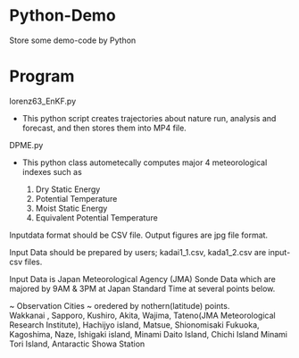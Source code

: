 # Python-Demo
Store some demo-code by Python

# Program 
lorenz63_EnKF.py
 - This python script creates trajectories about nature run, analysis and forecast, and then stores them into MP4 file.

DPME.py
 - This python class autometecally computes major 4 meteorological indexes such as
 
   1. Dry Static Energy               
   2. Potential Temperature            
   3. Moist Static Energy              
   4. Equivalent Potential Temperature 

 Inputdata format should be CSV file. Output figures are jpg file format. 
 
 Input Data should be prepared by users; kadai1_1.csv, kada1_2.csv are input-csv files.  
 
 Input Data is Japan Meteorological Agency (JMA)  Sonde Data which are majored by 9AM & 3PM at Japan Standard Time 
  at several points below. 
    
  ~ Observation Cities ~ oredered by nothern(latitude) points.    
    Wakkanai , Sapporo, Kushiro, Akita, Wajima, Tateno(JMA Meteorological Research Institute), Hachijyo island, Matsue, Shionomisaki
    Fukuoka, Kagoshima, Naze, Ishigaki island, Minami Daito Island, Chichi Island Minami Tori Island, Antaractic Showa Station

   

